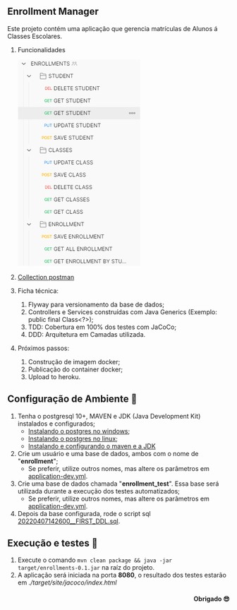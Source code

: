 ## Enrollment Manager

Este projeto contém uma aplicação que gerencia matrículas de Alunos á Classes Escolares.

1) Funcionalidades

   ![img.png](img.png)

2) [Collection postman](https://github.com/emanuelvictor/enrollment-management/blob/main/ENROLLMENTS.postman_collection.json)
3) Ficha técnica:
   1) Flyway para versionamento da base de dados;
   2) Controllers e Services construídas com Java Generics (Exemplo: public final Class<?>);
   3) TDD: Cobertura em 100% dos testes com JaCoCo;
   4) DDD: Arquitetura em Camadas utilizada.
4) Próximos passos:
   1) Construção de imagem docker;
   2) Publicação do container docker;
   3) Upload to heroku.

## Configuração de Ambiente 🚧
1) Tenha o postgresql 10+, MAVEN e JDK (Java Development Kit) instalados e configurados;
    - [Instalando o postgres no windows](https://www.devmedia.com.br/instalando-postgresql/23364);
    - [Instalando o postgres no linux](https://medium.com/@thiago.reis/instalando-e-configurando-postgresql-no-ubuntu-86716cda5894);
    - [Instalando e configurando o maven e a JDK](https://medium.com/beelabacademy/configurando-vari%C3%A1veis-de-ambiente-java-home-e-maven-home-no-windows-e-unix-d9461f783c26)
2) Crie um usuário e uma base de dados, ambos com o nome de "**enrollment**";
    - Se preferir, utilize outros nomes, mas altere os parâmetros em [application-dev.yml](https://github.com/emanuelvictor/enrollment-management/blob/main/src/main/resources/config/application-dev.yml).
3) Crie uma base de dados chamada "**enrollment_test**". Essa base será utilizada durante a execução dos testes automatizados;
    - Se preferir, utilize outros nomes, mas altere os parâmetros em [application-dev.yml](https://github.com/emanuelvictor/enrollment-management/blob/main/src/test/resources/config/application-dev.yml).
4) Depois da base configurada, rode o script sql [20220407142600__FIRST_DDL.sql](https://github.com/emanuelvictor/enrollment-management/tree/main/src/main/resources/db/migration/20220407142600__FIRST_DDL.sql).

## Execução e testes 🚀

1) Execute o comando ``mvn clean package && java -jar target/enrollments-0.1.jar`` na raíz do projeto.
2) A aplicação será iniciada na porta **8080**, o resultado dos testes estarão em *./target/site/jacoco/index.html*


<h4 align='end'> 
	Obrigado 😎
</h4>